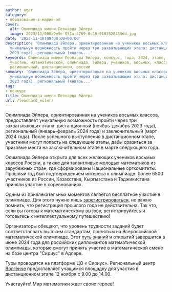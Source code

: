 ```yaml
---
author: egor
category:
- образование-в-марий-эл
cover:
  alt: Олимпиада имени Леонарда Эйлера
  image: 2023/11/000a9e5e-851a-4769-8c38-9183528433dd.jpg
date: '2023-11-10T09:00:00+00:00'
description: 'Олимпиада Эйлера, ориентированная на учеников восьмых классов, предоставляет
  уникальную возможность пройти через три захватывающих этапа: дистанционный (ноябрь-декабрь
  2023 года), региональный (январь...'
keywords: Олимпиада имени Леонарда Эйлера, конкурс, года, 2024, этапе, олимпиаде,
  участие, математической, олимпиада, эйлера, учеников, восьмых, классов, предоставляет,
  региональный, дистанционном, россии
summary: 'Олимпиада Эйлера, ориентированная на учеников восьмых классов, предоставляет
  уникальную возможность пройти через три захватывающих этапа: дистанционный (ноябрь-декабрь
  2023 года), региональный (январь...'
tag:
- конкурс
title: Олимпиада имени Леонарда Эйлера
url: /leonhard_euler/
---
```


Олимпиада Эйлера, ориентированная на учеников восьмых классов, предоставляет уникальную возможность пройти через три захватывающих этапа: дистанционный (ноябрь-декабрь 2023 года), региональный (январь-февраль 2024 года) и заключительный (март 2024 года). После успешного выступления в дистанционном этапе, участники могут попасть на следующие этапы, дабы сразиться за призовые места на заключительном этапе в марте следующего года.

Олимпиада Эйлера открыта для всех желающих учеников восьмых классов России, а также для талантливых молодых математиков из зарубежных стран, где сформированы Национальные оргкомитеты. Прошлый год был подтверждением интереса к олимпиаде: более 6500 участников из России, Казахстана, Кыргызстана и Таджикистана приняли участие в соревнованиях.

Одним из привлекательных моментов является бесплатное участие в олимпиаде. Для этого нужно лишь [зарегистрироваться](https://edu.sirius.online/noo-back/files/euler-registration-2023.pdf), но важно помнить, что регистрация прошлого года не действительна. Так что, если вы готовы к математическому вызову, регистрируйтесь и готовьтесь к интеллектуальному путешествию!

Организаторы обещают, что уровень трудности заданий будет соответствовать высоким стандартам, принятым на Всероссийской математической олимпиаде. Этот [путь знаний](/cherez-tvorchestvo-v-professiyu/) и открытий завершится в июне 2024 года для российских дипломантов математической олимпиады, которые смогут принять участие в математической смене на базе центра "Сириус" в Адлере.

Туры проводятся на платформе ЦО « Сириус». Региональный центр [Волгенче](https://volgenche.ru/) предоставляет учащимся площадку для участия в дистанционном этапе 12 ноября с 9.00 до 14.00.

Участвуйте! Мир математики ждет своих героев!